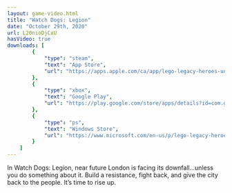 ```yaml
---
layout: game-video.html
title: "Watch Dogs: Legion"
date: "October 29th, 2020"
url: L20nioDjCxU
hasVideo: true
downloads: [
        {
            "type": "steam",
            "text": "App Store",
            "url": "https://apps.apple.com/ca/app/lego-legacy-heroes-unboxed/id1393157487"
        },
        {
            "type": "xbox",
            "text": "Google Play",
            "url": "https://play.google.com/store/apps/details?id=com.gameloft.anmp.lego.heroes"
        },
        {
            "type": "ps",
            "text": "Windows Store",
            "url": "https://www.microsoft.com/en-us/p/lego-legacy-heroes-unboxed/9n8k8g736394"
        }
    ]
---
```

<div class="padded-wrapper">
    In Watch Dogs: Legion, near future London is facing its downfall...unless you do something about it. Build a resistance, fight back, and give the city back to the people. It’s time to rise up.
</div>